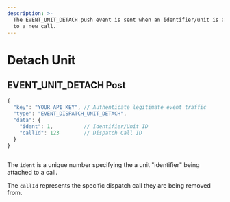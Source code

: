 ```yaml
---
description: >-
  The EVENT_UNIT_DETACH push event is sent when an identifier/unit is attached
  to a new call.
---
```


# Detach Unit

## EVENT\_UNIT\_DETACH Post

```javascript
{
  "key": "YOUR_API_KEY", // Authenticate legitimate event traffic
  "type": "EVENT_DISPATCH_UNIT_DETACH",
  "data": {
    "ident": 1,          // Identifier/Unit ID
    "callId": 123        // Dispatch Call ID
  }
}
        
```

The `ident` is a unique number specifying the a unit "identifier" being attached to a call.

The `callId` represents the specific dispatch call they are being removed from.

